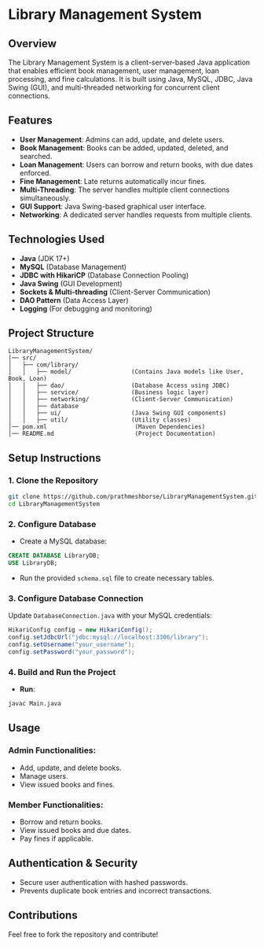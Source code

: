 # Library Management System

## Overview
The Library Management System is a client-server-based Java application that enables efficient book management, user management, loan processing, and fine calculations. It is built using Java, MySQL, JDBC, Java Swing (GUI), and multi-threaded networking for concurrent client connections.

## Features
- **User Management**: Admins can add, update, and delete users.
- **Book Management**: Books can be added, updated, deleted, and searched.
- **Loan Management**: Users can borrow and return books, with due dates enforced.
- **Fine Management**: Late returns automatically incur fines.
- **Multi-Threading**: The server handles multiple client connections simultaneously.
- **GUI Support**: Java Swing-based graphical user interface.
- **Networking**: A dedicated server handles requests from multiple clients.

## Technologies Used
- **Java** (JDK 17+)
- **MySQL** (Database Management)
- **JDBC with HikariCP** (Database Connection Pooling)
- **Java Swing** (GUI Development)
- **Sockets & Multi-threading** (Client-Server Communication)
- **DAO Pattern** (Data Access Layer)
- **Logging** (For debugging and monitoring)

## Project Structure
```
LibraryManagementSystem/
│── src/
│   ├── com/library/
│   │   ├── model/                 (Contains Java models like User, Book, Loan)
│   │   ├── dao/                   (Database Access using JDBC)
│   │   ├── service/               (Business logic layer)
│   │   ├── networking/            (Client-Server Communication)
│   │   ├── database            
│   │   ├── ui/                    (Java Swing GUI components)
│   │   ├── util/                  (Utility classes)
│── pom.xml                         (Maven Dependencies)
│── README.md                       (Project Documentation)
```

## Setup Instructions
### 1. Clone the Repository
```bash
git clone https://github.com/prathmeshborse/LibraryManagementSystem.git
cd LibraryManagementSystem
```

### 2. Configure Database
- Create a MySQL database:
```sql
CREATE DATABASE LibraryDB;
USE LibraryDB;
```
- Run the provided `schema.sql` file to create necessary tables.

### 3. Configure Database Connection
Update `DatabaseConnection.java` with your MySQL credentials:
```java
HikariConfig config = new HikariConfig();
config.setJdbcUrl("jdbc:mysql://localhost:3306/library");
config.setUsername("your_username");
config.setPassword("your_password");
```

### 4. Build and Run the Project
- **Run**:
```bash
javac Main.java
```

## Usage
### Admin Functionalities:
- Add, update, and delete books.
- Manage users.
- View issued books and fines.

### Member Functionalities:
- Borrow and return books.
- View issued books and due dates.
- Pay fines if applicable.

## Authentication & Security
- Secure user authentication with hashed passwords.
- Prevents duplicate book entries and incorrect transactions.

## Contributions
Feel free to fork the repository and contribute!


